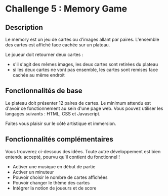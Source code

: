 # Challenge 5 : Memory Game

## Description
Le memory est un jeu de cartes ou d'images allant par paires. L'ensemble des cartes est affiché face cachée sur un plateau.

Le joueur doit retourner deux cartes :
* s'il s'agit des mêmes images, les deux cartes sont retirées du plateau
* si les deux cartes ne vont pas ensemble, les cartes sont remises face cachée au même endroit

## Fonctionnalités de base
Le plateau doit présenter 12 paires de cartes.
Le minimum attendu est d'avoir ce fonctionnement au sein d'une page web.
Vous pouvez utiliser les langages suivants : HTML, CSS et Javascript.

Faites vous plaisir sur le côté artistique et immersion.

## Fonctionnalités complémentaires

Vous trouverez ci-dessous des idées. Toute autre développement est bien entendu accepté, pourvu qu'il contient du fonctionnel !
* Activer une musique en début de partie
* Activer un minuteur
* Pouvoir choisir le nombre de cartes affichées
* Pouvoir changer le thème des cartes
* Intégrer la notion de joueurs et de score